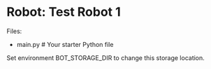 # Robot: Test Robot 1

Files:
- main.py  # Your starter Python file

Set environment BOT_STORAGE_DIR to change this storage location.
